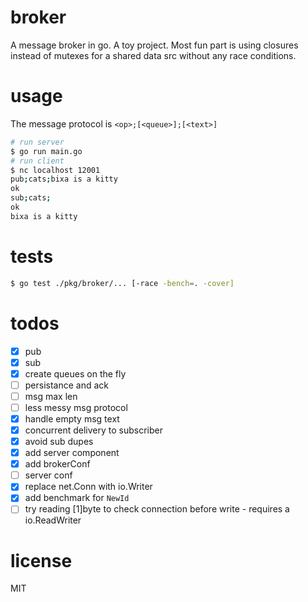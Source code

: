 # broker
A message broker in go. A toy project. Most fun part is using closures instead of mutexes for a shared data src without any race conditions.

# usage
The message protocol is `<op>;[<queue>];[<text>]`
```bash
# run server
$ go run main.go
# run client
$ nc localhost 12001
pub;cats;bixa is a kitty
ok
sub;cats;
ok
bixa is a kitty
```

# tests
```bash
$ go test ./pkg/broker/... [-race -bench=. -cover]
```

# todos
- [x] pub
- [x] sub
- [x] create queues on the fly
- [ ] persistance and ack
- [ ] msg max len
- [ ] less messy msg protocol
- [x] handle empty msg text
- [x] concurrent delivery to subscriber
- [x] avoid sub dupes
- [x] add server component
- [x] add brokerConf
- [ ] server conf
- [x] replace net.Conn with io.Writer
- [x] add benchmark for `NewId`
- [ ] try reading [1]byte to check connection before write - requires a io.ReadWriter

# license
MIT
